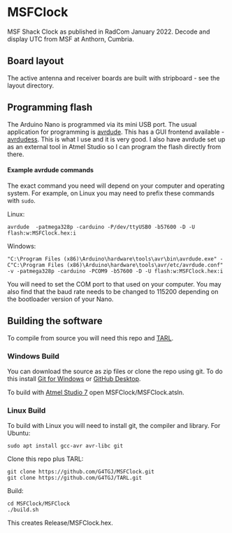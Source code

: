 # MSFClock
MSF Shack Clock as published in RadCom January 2022.
Decode and display UTC from MSF at Anthorn, Cumbria.

## Board layout

The active antenna and receiver boards are built with stripboard - see the layout directory.

## Programming flash

The Arduino Nano is programmed via its mini USB port. The usual application for programming is [avrdude](https://www.nongnu.org/avrdude/). 
This has a GUI frontend available - [avrdudess](https://blog.zakkemble.net/avrdudess-a-gui-for-avrdude/). This is what I use and it is very good. I also have avrdude set up as
an external tool in Atmel Studio so I can program the flash directly from there.

#### Example avrdude commands

The exact command you need will depend on your computer and operating system. For example, on Linux you may need to prefix these commands with ``sudo``.

Linux:

    avrdude  -patmega328p -carduino -P/dev/ttyUSB0 -b57600 -D -U flash:w:MSFClock.hex:i
    
Windows:

    "C:\Program Files (x86)\Arduino\hardware\tools\avr\bin\avrdude.exe" -C"C:\Program Files (x86)\Arduino\hardware\tools\avr/etc/avrdude.conf" -v -patmega328p -carduino -PCOM9 -b57600 -D -U flash:w:MSFClock.hex:i

You will need to set the COM port to that used on your computer. You may also find that the baud rate needs to be changed to 115200 depending on the bootloader version of your 
Nano.
    

## Building the software

To compile from source you will need this repo and [TARL](https://github.com/G4TGJ/TARL).

### Windows Build

You can download the source as zip files or clone the repo using git. To do this install [Git for Windows](https://git-scm.com/download/win) or 
[GitHub Desktop](https://desktop.github.com/).

To build with [Atmel Studio 7](https://www.microchip.com/mplab/avr-support/atmel-studio-7) open MSFClock/MSFClock.atsln.

### Linux Build

To build with Linux you will need to install git, the compiler and library. For Ubuntu:

    sudo apt install gcc-avr avr-libc git
    
Clone this repo plus TARL:

    git clone https://github.com/G4TGJ/MSFClock.git
    git clone https://github.com/G4TGJ/TARL.git
    
Build:

    cd MSFClock/MSFClock
    ./build.sh

This creates Release/MSFClock.hex.
